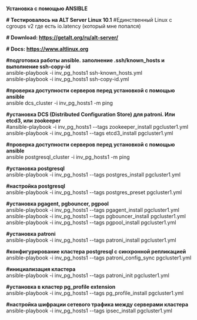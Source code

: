<B>Установка с помощью ANSIBLE</B>

<B># Тестировалось на ALT Server Linux 10.1</B>
#Единственный Linux с cgroups v2 где есть io.latency (который мне попался)<BR>

<B># Download: https://getalt.org/ru/alt-server/ </B>

<B># Docs: https://www.altlinux.org </B>

<B>#подготовка работы ansible. заполнение .ssh/known_hosts и выполнение ssh-copy-id</B><BR>
ansible-playbook -i inv_pg_hosts1 ssh-known_hosts.yml<BR>
ansible-playbook -i inv_pg_hosts1 ssh-copy-id.yml<BR>

<B>#проверка доступности серверов перед установкой с помощью ansible</B><BR>
ansible dcs_cluster -i inv_pg_hosts1 -m ping<BR>

<B>#установка DCS (Distributed Configuration Store) для patroni. Или etcd3, или zookeeper</B><BR>
#ansible-playbook -i inv_pg_hosts1 --tags zookeeper_install pgcluster1.yml<BR>
ansible-playbook -i inv_pg_hosts1 --tags etcd3_install pgcluster1.yml<BR>

<B>#проверка доступности серверов перед установкой с помощью ansible</B><BR>
ansible postgresql_cluster -i inv_pg_hosts1 -m ping<BR>

<B>#установка postgresql</B><BR>
ansible-playbook -i inv_pg_hosts1 --tags postgres_install pgcluster1.yml<BR>

<B>#настройка postgresql</B><BR>
ansible-playbook -i inv_pg_hosts1 --tags postgres_preset pgcluster1.yml<BR>

<B>#установка pgagent, pgbouncer, pgpool</B><BR>
ansible-playbook -i inv_pg_hosts1 --tags pgagent_install pgcluster1.yml<BR>
ansible-playbook -i inv_pg_hosts1 --tags pgbouncer_install pgcluster1.yml<BR>
ansible-playbook -i inv_pg_hosts1 --tags pgpool_install pgcluster1.yml<BR>

<B>#установка patroni</B><BR>
ansible-playbook -i inv_pg_hosts1 --tags patroni_install pgcluster1.yml<BR>

<B>#конфигурирование кластера postgresql с синхронной репликацией</B><BR>
ansible-playbook -i inv_pg_hosts1 --tags patroni_config_sync pgcluster1.yml<BR>

<B>#инициализация кластера</B><BR>
ansible-playbook -i inv_pg_hosts1 --tags patroni_init pgcluster1.yml<BR>

<B>#установка в кластер pg_profile extension</B><BR>
ansible-playbook -i inv_pg_hosts1 --tags pg_profile_install pgcluster1.yml<BR>

<B>#настройка шифрации сетевого трафика между серверами кластера</B><BR>
ansible-playbook -i inv_pg_hosts1 --tags ipsec_install pgcluster1.yml<BR>
